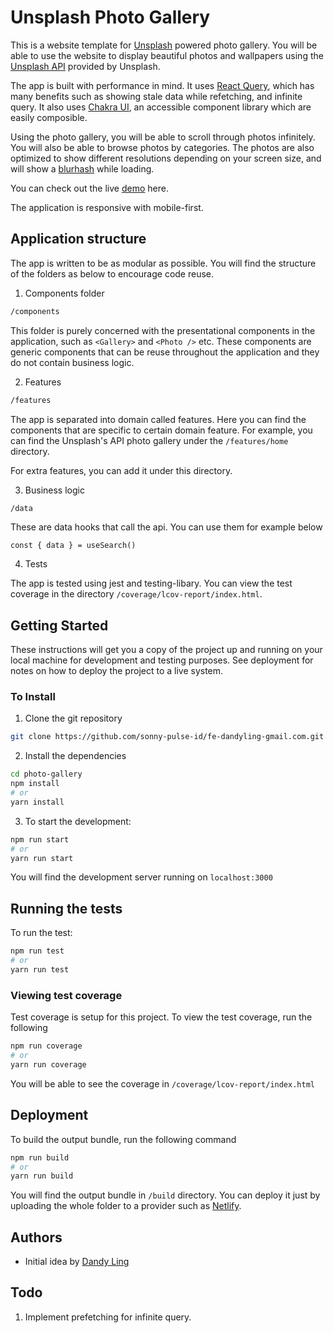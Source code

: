 # Unsplash Photo Gallery

This is a website template for [Unsplash](https://unsplash.com) powered photo gallery. You will be able to use the website to display beautiful photos and wallpapers using the [Unsplash API](https://unsplash.com/documentation) provided by Unsplash.

The app is built with performance in mind. It uses [React Query](https://react-query.tanstack.com/), which has many benefits such as showing stale data while refetching, and infinite query. It also uses [Chakra UI](https://chakra-ui.com/), an accessible component library which are easily composible.

Using the photo gallery, you will be able to scroll through photos infinitely. You will also be able to browse photos by categories. The photos are also optimized to show different resolutions depending on your screen size, and will show a [blurhash](https://blurha.sh/) while loading.

You can check out the live [demo](https://unsplash-photo-gallery.netlify.app/) here.

The application is responsive with mobile-first.

## Application structure

The app is written to be as modular as possible. You will find the structure of the folders as below to encourage code reuse.

1. Components folder

```bash
/components
```

This folder is purely concerned with the presentational components in the application, such as `<Gallery>` and `<Photo />` etc. These components are generic components that can be reuse throughout the application and they do not contain business logic.

2. Features

```bash
/features
```

The app is separated into domain called features. Here you can find the components that are specific to certain domain feature. For example, you can find the Unsplash's API photo gallery under the `/features/home` directory.

For extra features, you can add it under this directory.

3. Business logic

```bash
/data
```

These are data hooks that call the api. You can use them for example below

`const { data } = useSearch()`

4. Tests

The app is tested using jest and testing-libary. You can view the test coverage in the directory `/coverage/lcov-report/index.html`.

## Getting Started

These instructions will get you a copy of the project up and running on your local machine for development and testing purposes. See deployment for notes on how to deploy the project to a live system.

### To Install

1. Clone the git repository

```bash
git clone https://github.com/sonny-pulse-id/fe-dandyling-gmail.com.git photo-gallery
```

2. Install the dependencies

```bash
cd photo-gallery
npm install
# or
yarn install
```

3. To start the development:

```bash
npm run start
# or
yarn run start
```

You will find the development server running on `localhost:3000`

## Running the tests

To run the test:

```bash
npm run test
# or
yarn run test
```

### Viewing test coverage

Test coverage is setup for this project. To view the test coverage, run the following

```bash
npm run coverage
# or
yarn run coverage
```

You will be able to see the coverage in `/coverage/lcov-report/index.html`

## Deployment

To build the output bundle, run the following command

```bash
npm run build
# or
yarn run build
```

You will find the output bundle in `/build` directory. You can deploy it just by uploading the whole folder to a provider such as [Netlify](https://www.netlify.com/).

## Authors

- Initial idea by [Dandy Ling](https://github.com/dandyling/)

## Todo

1. Implement prefetching for infinite query.
